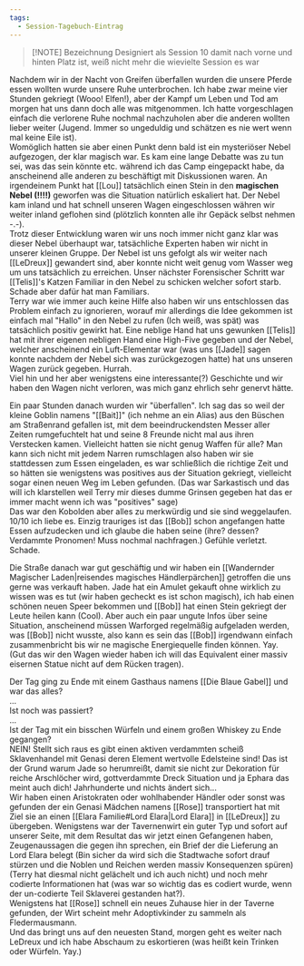 ```yaml
---
tags:
  - Session-Tagebuch-Eintrag
---
```

>[!NOTE] Bezeichnung
>Designiert als Session 10 damit nach vorne und hinten Platz ist, weiß nicht mehr die wievielte Session es war

Nachdem wir in der Nacht von Greifen überfallen wurden die unsere Pferde essen wollten wurde unsere Ruhe unterbrochen. Ich habe zwar meine vier Stunden gekriegt (Wooo! Elfen!), aber der Kampf um Leben und Tod am morgen hat uns dann doch alle was mitgenommen. Ich hatte vorgeschlagen einfach die verlorene Ruhe nochmal nachzuholen aber die anderen wollten lieber weiter (Jugend. Immer so ungeduldig und schätzen es nie wert wenn mal keine Eile ist).  
Womöglich hatten sie aber einen Punkt denn bald ist ein mysteriöser Nebel aufgezogen, der klar magisch war. Es kam eine lange Debatte was zu tun sei, was das sein könnte etc. während ich das Camp eingepackt habe, da anscheinend alle anderen zu beschäftigt mit Diskussionen waren.
An irgendeinem Punkt hat [[Lou]] tatsächlich einen Stein in den **magischen Nebel (!!!!)** geworfen was die Situation natürlich eskaliert hat. Der Nebel kam inland und hat schnell unseren Wagen eingeschlossen währen wir weiter inland geflohen sind (plötzlich konnten alle ihr Gepäck selbst nehmen -.-).  
Trotz dieser Entwicklung waren wir uns noch immer nicht ganz klar was dieser Nebel überhaupt war, tatsächliche Experten haben wir nicht in unserer kleinen Gruppe. Der Nebel ist uns gefolgt als wir weiter nach [[LeDreux]] gewandert sind, aber konnte nicht weit genug vom Wasser weg um uns tatsächlich zu erreichen. Unser nächster Forensischer Schritt war [[Telis]]'s Katzen Familiar in den Nebel zu schicken welcher sofort starb. Schade aber dafür hat man Familiars.  
Terry war wie immer auch keine Hilfe also haben wir uns entschlossen das Problem einfach zu ignorieren, worauf mir allerdings die Idee gekommen ist einfach mal "Hallo" in den Nebel zu rufen (Ich weiß, was spät) was tatsächlich positiv gewirkt hat. Eine neblige Hand hat uns gewunken [[Telis]] hat mit ihrer eigenen nebligen Hand eine High-Five gegeben und der Nebel, welcher anscheinend ein Luft-Elementar war (was uns [[Jade]] sagen konnte nachdem der Nebel sich was zurückgezogen hatte) hat uns unseren Wagen zurück gegeben. Hurrah.  
Viel hin und her aber wenigstens eine interessante(?) Geschichte und wir haben den Wagen nicht verloren, was mich ganz ehrlich sehr genervt hätte.

Ein paar Stunden danach wurden wir "überfallen". Ich sag das so weil der kleine Goblin namens "[[Bait]]" (ich nehme an ein Alias) aus den Büschen am Straßenrand gefallen ist, mit dem beeindruckendsten Messer aller Zeiten rumgefuchtelt hat und seine 8 Freunde nicht mal aus ihren Verstecken kamen. Vielleicht hatten sie nicht genug Waffen für alle? Man kann sich nicht mit jedem Narren rumschlagen also haben wir sie stattdessen zum Essen eingeladen, es war schließlich die richtige Zeit und so hätten sie wenigstens was positives aus der Situation gekriegt, vielleicht sogar einen neuen Weg im Leben gefunden. (Das war Sarkastisch und das will ich klarstellen weil Terry mir dieses dumme Grinsen gegeben hat das er immer macht wenn ich was "positives" sage)  
Das war den Kobolden aber alles zu merkwürdig und sie sind weggelaufen. 10/10 ich liebe es. Einzig trauriges ist das [[Bob]] schon angefangen hatte Essen aufzudecken und ich glaube die haben seine (ihre? dessen? Verdammte Pronomen! Muss nochmal nachfragen.) Gefühle verletzt. Schade.

Die Straße danach war gut geschäftig und wir haben ein [[Wandernder Magischer Laden|reisendes magisches Händlerpärchen]] getroffen die uns gerne was verkauft haben. Jade hat ein Amulet gekauft ohne wirklich zu wissen was es tut (wir haben gecheckt es ist schon magisch), ich hab einen schönen neuen Speer bekommen und [[Bob]] hat einen Stein gekriegt der Leute heilen kann (Cool). Aber auch ein paar ungute Infos über seine Situation, anscheinend müssen Warforged regelmäßig aufgeladen werden, was [[Bob]] nicht wusste, also kann es sein das [[Bob]] irgendwann einfach zusammenbricht bis wir ne magische Energiequelle finden können. Yay. (Gut das wir den Wagen wieder haben ich will das Equivalent einer massiv eisernen Statue nicht auf dem Rücken tragen).

Der Tag ging zu Ende mit einem Gasthaus namens [[Die Blaue Gabel]] und war das alles?  
...  
Ist noch was passiert?  
...  
Ist der Tag mit ein bisschen Würfeln und einem großen Whiskey zu Ende gegangen?  
NEIN! Stellt sich raus es gibt einen aktiven verdammten scheiß Sklavenhandel mit Genasi deren Element wertvolle Edelsteine sind! Das ist der Grund warum Jade so herumreißt, damit sie nicht zur Dekoration für reiche Arschlöcher wird, gottverdammte Dreck Situation und ja Ephara das meint auch dich! Jahrhunderte und nichts ändert sich...  
Wir haben einen Aristokraten oder wohlhabender Händler oder sonst was gefunden der ein Genasi Mädchen namens [[Rose]] transportiert hat mit Ziel sie an einen [[Elara Familie#Lord Elara|Lord Elara]] in [[LeDreux]] zu übergeben. Wenigstens war der Tavernenwirt ein guter Typ und sofort auf unserer Seite, mit dem Resultat das wir jetzt einen Gefangenen haben, Zeugenaussagen die gegen ihn sprechen, ein Brief der die Lieferung an Lord Elara belegt (Bin sicher da wird sich die Stadtwache sofort drauf stürzen und die Noblen und Reichen werden massiv Konsequenzen spüren) (Terry hat diesmal nicht gelächelt und ich auch nicht) und noch mehr codierte Informationen hat (was war so wichtig das es codiert wurde, wenn der un-codierte Teil Sklaverei gestanden hat?).  
Wenigstens hat [[Rose]] schnell ein neues Zuhause hier in der Taverne gefunden, der Wirt scheint mehr Adoptivkinder zu sammeln als Fledermausmann.  
Und das bringt uns auf den neuesten Stand, morgen geht es weiter nach LeDreux und ich habe Abschaum zu eskortieren (was heißt kein Trinken oder Würfeln. Yay.)